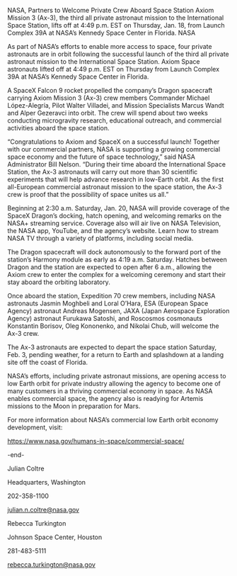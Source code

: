 NASA, Partners to Welcome Private Crew Aboard Space Station 
 Axiom Mission 3 (Ax-3), the third all private astronaut mission to the International Space Station, lifts off at 4:49 p.m. EST on Thursday, Jan. 18, from Launch Complex 39A at NASA’s Kennedy Space Center in Florida. NASA

As part of NASA’s efforts to enable more access to space, four private astronauts are in orbit following the successful launch of the third all private astronaut mission to the International Space Station. Axiom Space astronauts lifted off at 4:49 p.m. EST on Thursday from Launch Complex 39A at NASA’s Kennedy Space Center in Florida.

A SpaceX Falcon 9 rocket propelled the company’s Dragon spacecraft carrying Axiom Mission 3 (Ax-3) crew members Commander Michael López-Alegría, Pilot Walter Villadei, and Mission Specialists Marcus Wandt and Alper Gezeravci into orbit. The crew will spend about two weeks conducting microgravity research, educational outreach, and commercial activities aboard the space station.

“Congratulations to Axiom and SpaceX on a successful launch! Together with our commercial partners, NASA is supporting a growing commercial space economy and the future of space technology,” said NASA Administrator Bill Nelson. “During their time aboard the International Space Station, the Ax-3 astronauts will carry out more than 30 scientific experiments that will help advance research in low-Earth orbit. As the first all-European commercial astronaut mission to the space station, the Ax-3 crew is proof that the possibility of space unites us all.”

Beginning at 2:30 a.m. Saturday, Jan. 20, NASA will provide coverage of the SpaceX Dragon’s docking, hatch opening, and welcoming remarks on the NASA+ streaming service. Coverage also will air live on NASA Television, the NASA app, YouTube, and the agency’s website. Learn how to stream NASA TV through a variety of platforms, including social media.

The Dragon spacecraft will dock autonomously to the forward port of the station’s Harmony module as early as 4:19 a.m. Saturday. Hatches between Dragon and the station are expected to open after 6 a.m., allowing the Axiom crew to enter the complex for a welcoming ceremony and start their stay aboard the orbiting laboratory.

Once aboard the station, Expedition 70 crew members, including NASA astronauts Jasmin Moghbeli and Loral O’Hara, ESA (European Space Agency) astronaut Andreas Mogensen, JAXA (Japan Aerospace Exploration Agency) astronaut Furukawa Satoshi, and Roscosmos cosmonauts Konstantin Borisov, Oleg Kononenko, and Nikolai Chub, will welcome the Ax-3 crew.

The Ax-3 astronauts are expected to depart the space station Saturday, Feb. 3, pending weather, for a return to Earth and splashdown at a landing site off the coast of Florida.

NASA’s efforts, including private astronaut missions, are opening access to low Earth orbit for private industry allowing the agency to become one of many customers in a thriving commercial economy in space. As NASA enables commercial space, the agency also is readying for Artemis missions to the Moon in preparation for Mars.

For more information about NASA’s commercial low Earth orbit economy development, visit:

https://www.nasa.gov/humans-in-space/commercial-space/

-end-

Julian Coltre

Headquarters, Washington

202-358-1100

julian.n.coltre@nasa.gov

Rebecca Turkington

Johnson Space Center, Houston

281-483-5111

rebecca.turkington@nasa.gov